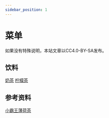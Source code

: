 ```yaml
---
sidebar_position: 1
---
```


# 菜单

如果没有特殊说明，本站文章以CC4.0-BY-SA发布。


## 饮料

[奶茶](/recipes/milk-tea)
[柠檬茶](/recipes/)

## 参考资料

[小霸王薄荷茶](https://zhuanlan.zhihu.com/p/148298775)